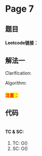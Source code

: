 # Page 7

## 题目

#### Leetcode链接：

## 解法一

Clarification:&#x20;

Algorithm:&#x20;

#### <mark style="color:red;">注意：</mark>

## 代码

```java
```

#### TC & SC:&#x20;

1. TC: O()
2. SC: O()
